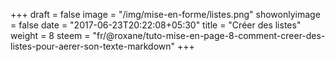 +++
draft = false
image = "/img/mise-en-forme/listes.png"
showonlyimage = false
date = "2017-06-23T20:22:08+05:30"
title = "Créer des listes"
weight = 8
steem = "fr/@roxane/tuto-mise-en-page-8-comment-creer-des-listes-pour-aerer-son-texte-markdown"
+++

<!--more-->
